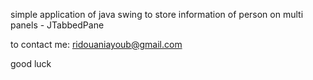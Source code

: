 simple application of java swing to store information of person on multi panels - JTabbedPane

to contact me: ridouaniayoub@gmail.com

good luck
